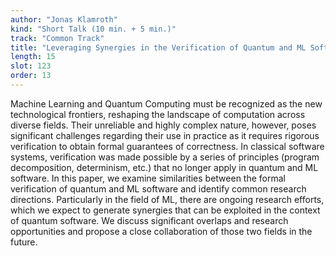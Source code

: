 ```yaml
---
author: "Jonas Klamroth"
kind: "Short Talk (10 min. + 5 min.)"
track: "Common Track"
title: "Leveraging Synergies in the Verification of Quantum and ML Software"
length: 15
slot: 123
order: 13
---
```


Machine Learning and Quantum Computing must be recognized as the new technological frontiers, reshaping the landscape of computation across diverse fields. Their unreliable and highly complex nature, however, poses significant challenges regarding their use in practice as it requires rigorous verification to obtain formal guarantees of correctness. In classical software systems, verification was made possible by a series of principles (program decomposition, determinism, etc.) that no longer apply in quantum and ML software. In this paper, we examine similarities between the formal verification of quantum and ML software and identify common research directions. Particularly in the field of ML, there are ongoing research efforts, which we expect to generate synergies that can be exploited in the context of quantum software. We discuss significant overlaps and research opportunities and propose a close collaboration of those two fields in the future.
